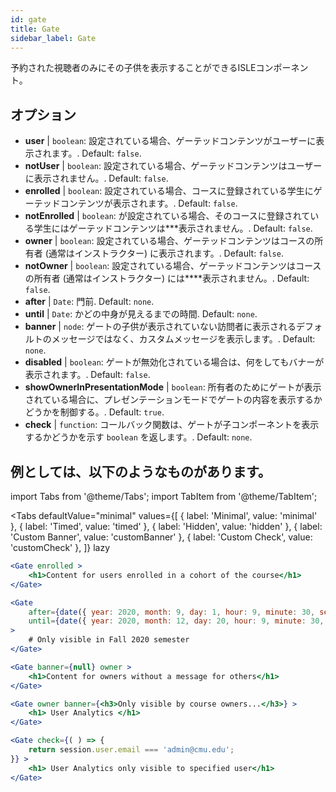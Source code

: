 ```yaml
---
id: gate 
title: Gate
sidebar_label: Gate
---
```


予約された視聴者のみにその子供を表示することができるISLEコンポーネント。

## オプション

* __user__ | `boolean`: 設定されている場合、ゲーテッドコンテンツがユーザーに表示されます。. Default: `false`.
* __notUser__ | `boolean`: 設定されている場合、ゲーテッドコンテンツはユーザーに表示されません。. Default: `false`.
* __enrolled__ | `boolean`: 設定されている場合、コースに登録されている学生にゲーテッドコンテンツが表示されます。. Default: `false`.
* __notEnrolled__ | `boolean`: が設定されている場合、そのコースに登録されている学生にはゲーテッドコンテンツは***表示されません。. Default: `false`.
* __owner__ | `boolean`: 設定されている場合、ゲーテッドコンテンツはコースの所有者 (通常はインストラクター) に表示されます。. Default: `false`.
* __notOwner__ | `boolean`: 設定されている場合、ゲーテッドコンテンツはコースの所有者 (通常はインストラクター) には****表示されません。. Default: `false`.
* __after__ | `Date`: 門前. Default: `none`.
* __until__ | `Date`: かどの中身が見えるまでの時間. Default: `none`.
* __banner__ | `node`: ゲートの子供が表示されていない訪問者に表示されるデフォルトのメッセージではなく、カスタムメッセージを表示します。. Default: `none`.
* __disabled__ | `boolean`: ゲートが無効化されている場合は、何をしてもバナーが表示されます。. Default: `false`.
* __showOwnerInPresentationMode__ | `boolean`: 所有者のためにゲートが表示されている場合に、プレゼンテーションモードでゲートの内容を表示するかどうかを制御する。. Default: `true`.
* __check__ | `function`: コールバック関数は、ゲートが子コンポーネントを表示するかどうかを示す `boolean` を返します。. Default: `none`.


## 例としては、以下のようなものがあります。

import Tabs from '@theme/Tabs';
import TabItem from '@theme/TabItem';

<Tabs
    defaultValue="minimal"
    values={[
        { label: 'Minimal', value: 'minimal' },
        { label: 'Timed', value: 'timed' },
        { label: 'Hidden', value: 'hidden' },
        { label: 'Custom Banner', value: 'customBanner' },
        { label: 'Custom Check', value: 'customCheck' },
    ]}
    lazy
>

<TabItem value="minimal">

```jsx live
<Gate enrolled >
    <h1>Content for users enrolled in a cohort of the course</h1>
</Gate>
```

</TabItem>

<TabItem value="timed">

```jsx live
<Gate
    after={date({ year: 2020, month: 9, day: 1, hour: 9, minute: 30, second: 0, utcOffset: 4 })}
    until={date({ year: 2020, month: 12, day: 20, hour: 9, minute: 30, second: 0, utcOffset: 5 })}
>
    # Only visible in Fall 2020 semester
</Gate>
```

</TabItem>

<TabItem value="hidden">

```jsx live
<Gate banner={null} owner >
    <h1>Content for owners without a message for others</h1>
</Gate>
```

</TabItem>

<TabItem value="customBanner">

```jsx live
<Gate owner banner={<h3>Only visible by course owners...</h3>} >
    <h1> User Analytics </h1>
</Gate>
```

</TabItem>

<TabItem value="customCheck">

```jsx live
<Gate check={( ) => {
    return session.user.email === 'admin@cmu.edu';
}} >
    <h1> User Analytics only visible to specified user</h1>
</Gate>
```

</TabItem>

</Tabs>


